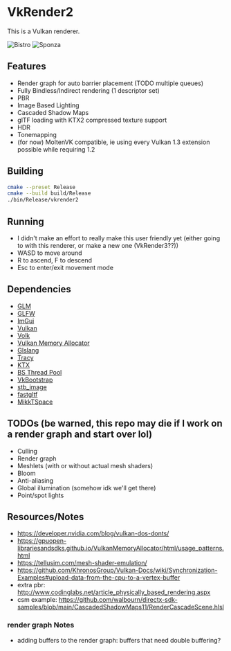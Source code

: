 # VkRender2

This is a Vulkan renderer.

![Bistro](screenshots/bistro.png)
![Sponza](screenshots/sponza.png)

## Features

- Render graph for auto barrier placement (TODO multiple queues)
- Fully Bindless/Indirect rendering (1 descriptor set)
- PBR
- Image Based Lighting
- Cascaded Shadow Maps
- glTF loading with KTX2 compressed texture support
- HDR
- Tonemapping
- (for now) MoltenVK compatible, ie using every Vulkan 1.3 extension possible while requiring 1.2

## Building

```bash
cmake --preset Release
cmake --build build/Release
./bin/Release/vkrender2
```

## Running

- I didn't make an effort to really make this user friendly yet (either going to with this renderer, or make a new one (VkRender3??))
- WASD to move around
- R to ascend, F to descend
- Esc to enter/exit movement mode

## Dependencies

- [GLM](https://github.com/g-truc/glm)
- [GLFW](https://github.com/glfw/glfw)
- [ImGui](https://github.com/ocornut/imgui)
- [Vulkan](https://www.lunarg.com/vulkan-sdk/)
- [Volk](https://github.com/zeux/volk.git)
- [Vulkan Memory Allocator](https://github.com/GPUOpen-LibrariesAndSDKs/VulkanMemoryAllocator)
- [Glslang](https://github.com/KhronosGroup/glslang.git)
- [Tracy](https://github.com/wolfpld/tracy.git)
- [KTX](https://github.com/KhronosGroup/KTX-Software.git)
- [BS Thread Pool](https://github.com/bshoshany/thread-pool.git)
- [VkBootstrap](https://github.com/charles-lunarg/vk-bootstrap)
- [stb_image](https://github.com/nothings/stb)
- [fastgltf](https://github.com/spnda/fastgltf)
- [MikkTSpace](https://github.com/mmikk/MikkTSpace)

## TODOs (be warned, this repo may die if I work on a render graph and start over lol)

- Culling
- Render graph
- Meshlets (with or without actual mesh shaders)
- Bloom
- Anti-aliasing
- Global illumination (somehow idk we'll get there)
- Point/spot lights

## Resources/Notes

- <https://developer.nvidia.com/blog/vulkan-dos-donts/>
- <https://gpuopen-librariesandsdks.github.io/VulkanMemoryAllocator/html/usage_patterns.html>
- <https://tellusim.com/mesh-shader-emulation/>
- <https://github.com/KhronosGroup/Vulkan-Docs/wiki/Synchronization-Examples#upload-data-from-the-cpu-to-a-vertex-buffer>
- extra pbr: <http://www.codinglabs.net/article_physically_based_rendering.aspx>
- csm example: <https://github.com/walbourn/directx-sdk-samples/blob/main/CascadedShadowMaps11/RenderCascadeScene.hlsl>

### render graph Notes

- adding buffers to the render graph: buffers that need double buffering?
